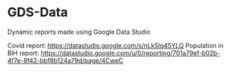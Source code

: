 # GDS-Data
Dynamic reports made using Google Data Studio

Covid report: https://datastudio.google.com/s/nLk5Iq45YLQ
Population in BiH report: https://datastudio.google.com/u/0/reporting/701a79ef-b02b-4f7e-8f42-bbf8b124a79d/page/4CweC

